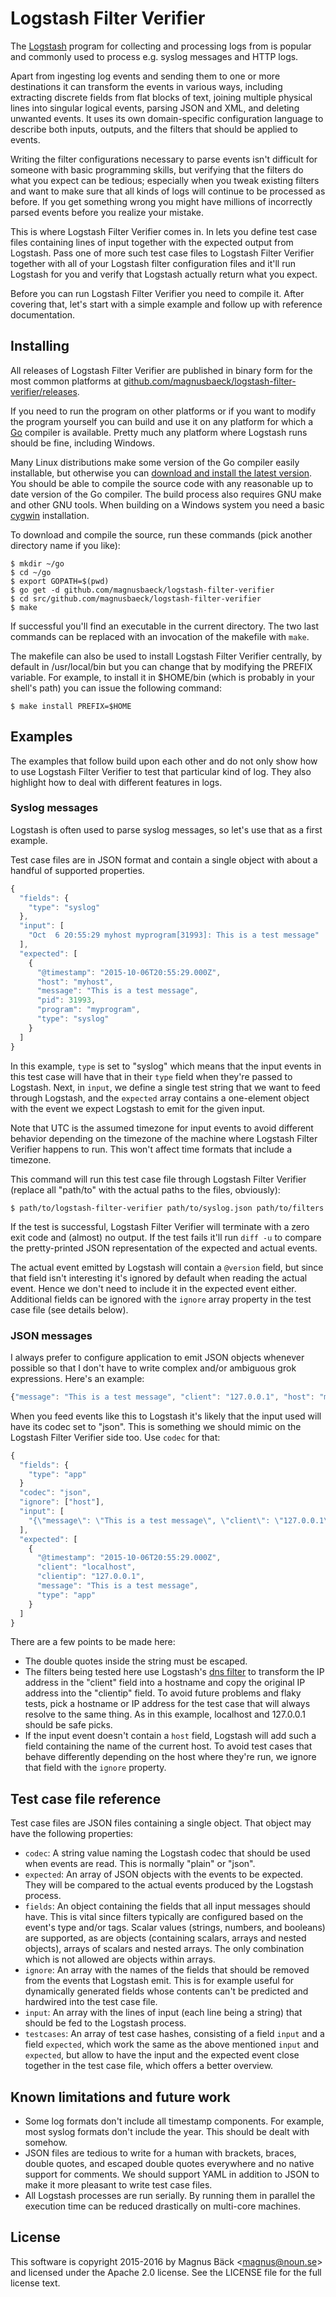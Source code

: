 # Logstash Filter Verifier

The [Logstash](https://www.elastic.co/products/logstash) program for
collecting and processing logs from is popular and commonly used to
process e.g. syslog messages and HTTP logs.

Apart from ingesting log events and sending them to one or more
destinations it can transform the events in various ways, including
extracting discrete fields from flat blocks of text, joining multiple
physical lines into singular logical events, parsing JSON and XML, and
deleting unwanted events. It uses its own domain-specific
configuration language to describe both inputs, outputs, and the
filters that should be applied to events.

Writing the filter configurations necessary to parse events isn't
difficult for someone with basic programming skills, but verifying
that the filters do what you expect can be tedious; especially when
you tweak existing filters and want to make sure that all kinds of
logs will continue to be processed as before. If you get something
wrong you might have millions of incorrectly parsed events before you
realize your mistake.

This is where Logstash Filter Verifier comes in. In lets you define
test case files containing lines of input together with the expected
output from Logstash. Pass one of more such test case files to
Logstash Filter Verifier together with all of your Logstash filter
configuration files and it'll run Logstash for you and verify that
Logstash actually return what you expect.

Before you can run Logstash Filter Verifier you need to compile
it. After covering that, let's start with a simple example and follow
up with reference documentation.

## Installing

All releases of Logstash Filter Verifier are published in binary form
for the most common platforms at
[github.com/magnusbaeck/logstash-filter-verifier/releases](https://github.com/magnusbaeck/logstash-filter-verifier/releases).

If you need to run the program on other platforms or if you want to
modify the program yourself you can build and use it on any platform
for which a [Go](https://golang.org/) compiler is available. Pretty
much any platform where Logstash runs should be fine, including
Windows.

Many Linux distributions make some version of the Go compiler easily
installable, but otherwise you can [download and install the latest
version](https://golang.org/dl/). You should be able to compile the
source code with any reasonable up to date version of the Go compiler.
The build process also requires GNU make and other GNU tools. When
building on a Windows system you need a basic [cygwin](http://cygwin.com/)
installation.

To download and compile the source, run these commands (pick another
directory name if you like):

    $ mkdir ~/go
    $ cd ~/go
    $ export GOPATH=$(pwd)
    $ go get -d github.com/magnusbaeck/logstash-filter-verifier
    $ cd src/github.com/magnusbaeck/logstash-filter-verifier
    $ make

If successful you'll find an executable in the current directory. The
two last commands can be replaced with an invocation of the makefile
with `make`.

The makefile can also be used to install Logstash Filter Verifier
centrally, by default in /usr/local/bin but you can change that by
modifying the PREFIX variable. For example, to install it in $HOME/bin
(which is probably in your shell's path) you can issue the following
command:

    $ make install PREFIX=$HOME

## Examples

The examples that follow build upon each other and do not only show
how to use Logstash Filter Verifier to test that particular kind of
log. They also highlight how to deal with different features in logs.

### Syslog messages

Logstash is often used to parse syslog messages, so let's use that as
a first example.

Test case files are in JSON format and contain a single object with
about a handful of supported properties.

```javascript
{
  "fields": {
    "type": "syslog"
  },
  "input": [
    "Oct  6 20:55:29 myhost myprogram[31993]: This is a test message"
  ],
  "expected": [
    {
      "@timestamp": "2015-10-06T20:55:29.000Z",
      "host": "myhost",
      "message": "This is a test message",
      "pid": 31993,
      "program": "myprogram",
      "type": "syslog"
    }
  ]
}
```

In this example, `type` is set to "syslog" which means that the input
events in this test case will have that in their `type` field when
they're passed to Logstash. Next, in `input`, we define a single test
string that we want to feed through Logstash, and the `expected` array
contains a one-element object with the event we expect Logstash to
emit for the given input.

Note that UTC is the assumed timezone for input events to avoid
different behavior depending on the timezone of the machine where
Logstash Filter Verifier happens to run. This won't affect time
formats that include a timezone.

This command will run this test case file through
Logstash Filter Verifier (replace all "path/to" with the actual paths
to the files, obviously):

    $ path/to/logstash-filter-verifier path/to/syslog.json path/to/filters

If the test is successful, Logstash Filter Verifier will terminate
with a zero exit code and (almost) no output. If the test fails it'll
run `diff -u` to compare the pretty-printed JSON representation of the
expected and actual events.

The actual event emitted by Logstash will contain a `@version` field,
but since that field isn't interesting it's ignored by default when
reading the actual event. Hence we don't need to include it in the
expected event either. Additional fields can be ignored with the
`ignore` array property in the test case file (see details below).

### JSON messages

I always prefer to configure application to emit JSON objects
whenever possible so that I don't have to write complex and/or
ambiguous grok expressions. Here's an example:

```javascript
{"message": "This is a test message", "client": "127.0.0.1", "host": "myhost", "time": "2015-10-06T20:55:29Z"}
```

When you feed events like this to Logstash it's likely that the
input used will have its codec set to "json". This is something we
should mimic on the Logstash Filter Verifier side too. Use `codec` for
that:

```javascript
{
  "fields": {
    "type": "app"
  }
  "codec": "json",
  "ignore": ["host"],
  "input": [
    "{\"message\": \"This is a test message\", \"client\": \"127.0.0.1\", \"time\": \"2015-10-06T20:55:29Z\"}"
  ],
  "expected": [
    {
      "@timestamp": "2015-10-06T20:55:29.000Z",
      "client": "localhost",
      "clientip": "127.0.0.1",
      "message": "This is a test message",
      "type": "app"
    }
  ]
}
```

There are a few points to be made here:

* The double quotes inside the string must be escaped.
* The filters being tested here use Logstash's [dns
  filter](https://www.elastic.co/guide/en/logstash/current/plugins-filters-dns.html)
  to transform the IP address in the "client" field into a hostname
  and copy the original IP address into the "clientip" field. To avoid
  future problems and flaky tests, pick a hostname or IP address for
  the test case that will always resolve to the same thing. As in this
  example, localhost and 127.0.0.1 should be safe picks.
* If the input event doesn't contain a `host` field, Logstash will add
  such a field containing the name of the current host. To avoid test
  cases that behave differently depending on the host where they're
  run, we ignore that field with the `ignore` property.

## Test case file reference

Test case files are JSON files containing a single object. That object
may have the following properties:

* `codec`: A string value naming the Logstash codec that should be
  used when events are read. This is normally "plain" or "json".
* `expected`: An array of JSON objects with the events to be
  expected. They will be compared to the actual events produced by the
  Logstash process.
* `fields`: An object containing the fields that all input messages
  should have. This is vital since filters typically are configured
  based on the event's type and/or tags. Scalar values (strings,
  numbers, and booleans) are supported, as are objects (containing
  scalars, arrays and nested objects), arrays of scalars and nested arrays.
  The only combination which is not allowed are objects within arrays.
* `ignore`: An array with the names of the fields that should be
  removed from the events that Logstash emit. This is for example
  useful for dynamically generated fields whose contents can't be
  predicted and hardwired into the test case file.
* `input`: An array with the lines of input (each line being a string)
  that should be fed to the Logstash process.
* `testcases`: An array of test case hashes, consisting of a field `input`
  and a field `expected`, which work the same as the above mentioned
  `input` and `expected`, but allow to have the input and the expected
  event close together in the test case file, which offers a better
  overview.

## Known limitations and future work

* Some log formats don't include all timestamp components. For
  example, most syslog formats don't include the year. This should be
  dealt with somehow.
* JSON files are tedious to write for a human with brackets, braces,
  double quotes, and escaped double quotes everywhere and no native
  support for comments. We should support YAML in addition to JSON to
  make it more pleasant to write test case files.
* All Logstash processes are run serially. By running them in parallel
  the execution time can be reduced drastically on multi-core
  machines.

## License

This software is copyright 2015-2016 by Magnus Bäck <<magnus@noun.se>>
and licensed under the Apache 2.0 license. See the LICENSE file for the full
license text.
